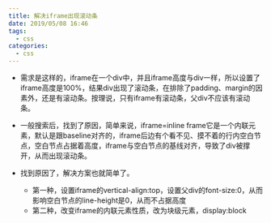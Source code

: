 ```yaml
---
title: 解决iframe出现滚动条
date: 2019/05/08 16:46
tags:
  - css
categories:
  - css
---
```


* 需求是这样的，iframe在一个div中，并且iframe高度与div一样，所以设置了iframe高度是100%，结果div出现了滚动条，在排除了padding、margin的因素外，还是有滚动条。按理说，只有iframe有滚动条，父div不应该有滚动条。  

* 一般搜索后，找到了原因，简单来说，iframe=inline frame它是一个内联元素，默认是跟baseline对齐的，iframe后边有个看不见、摸不着的行内空白节点，空白节点占据着高度，iframe与空白节点的基线对齐，导致了div被撑开，从而出现滚动条。

* 找到原因了，解决方案也就简单了。
    * 第一种，设置iframe的vertical-align:top，设置父div的font-size:0，从而影响空白节点的line-height是0，从而不占据高度
    * 第二种，改变iframe的内联元素性质，改为块级元素，display:block